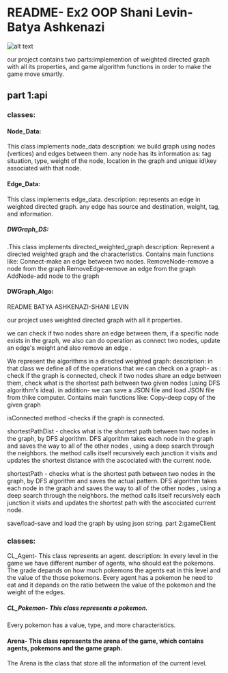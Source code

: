 # README- Ex2 OOP Shani Levin- Batya Ashkenazi  
![alt text](https://i.ibb.co/3pqvWVr/Whats-App-Image-2020-12-21-at-22-34-18.jpg)


our project  contains two parts:implemention of weighted directed graph with all its properties, and game algorithm functions in order to make the game move smartly.
## part 1:api
### classes:
#### Node_Data:
This class implements node_data
description:
we build graph using nodes (vertices) and edges between them. any node has its information as: tag situation, type, weight of the node, location in the graph and unique id\key associated with that node.

#### Edge_Data:
This class implements edge_data.
description:
represents an edge in weighted directed graph. any edge has source and destination, weight, tag, and information.

##### DWGraph_DS:
.This class  implements directed_weighted_graph
description:
Represent a directed weighted graph and the characteristics.
Contains main functions like:
Connect-make an edge between two nodes.
RemoveNode-remove a node from the graph
RemoveEdge-remove an edge from the graph
AddNode-add node to the graph
 
#### DWGraph_Algo:

README BATYA ASHKENAZI-SHANI LEVIN

our project uses weighted directed graph with all it properties.

we can check if two nodes share an edge between them, if a specific node exists in the graph, we also can do operation as connect two nodes, update an edge's weight and  also remove an edge .

We represent the algorithms in a directed weighted graph:
description:
in that class we define all of the operations that we can check on a graph- as : check if the graph is connected, check if two nodes share an edge between them,  check what is the shortest path between two given nodes (using DFS algorithm's idea).
in addition- we can save a JSON file and load JSON file from thike computer.
Contains main functions like:
Copy-deep copy of the given graph

isConnected method -checks if the graph is connected.

shortestPathDist - checks what is the shortest path between two nodes in the graph, by DFS algorithm. DFS algorithm takes each node in the graph and saves the way to all of the other nodes , 
using a deep search through the neighbors. the method calls itself recursively each junction it visits and updates the shortest distance with the ascociated with the current node.

shortestPath - checks what is the shortest path between two nodes in the graph, by DFS algorithm and saves the actual pattern. DFS algorithm takes each node in the graph and saves the way to all of the other nodes , 
using a deep search through the neighbors. the method calls itself recursively each junction it visits and updates the shortest path with the ascociated current node.

save/load-save and load the graph by using json string.
part 2:gameClient
### classes:
CL_Agent- This class represents an agent.
description:
In every level in the game we have different number of agents, who should eat the pokemons.
The grade depands on how much pokemons the agents eat in this level and the value of the those pokemons.
Every agent has a pokemon he need to eat and it depands on the ratio between the value of the pokemon and the weight of the edges.

##### CL_Pokemon- This class represents a pokemon.
Every pokemon has a value, type, and more characteristics.
 
#### Arena- This class represents the arena of the game, which contains agents, pokemons and the game graph.
The Arena is the class that store all the information of the current level.


